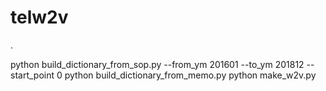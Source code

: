 # telw2v
.

python build_dictionary_from_sop.py --from_ym 201601 --to_ym 201812 --start_point 0
python build_dictionary_from_memo.py
python make_w2v.py
